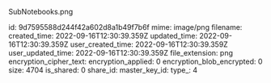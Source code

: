 SubNotebooks.png

id: 9d7595588d244f42a602d8a1b49f7b6f
mime: image/png
filename: 
created_time: 2022-09-16T12:30:39.359Z
updated_time: 2022-09-16T12:30:39.359Z
user_created_time: 2022-09-16T12:30:39.359Z
user_updated_time: 2022-09-16T12:30:39.359Z
file_extension: png
encryption_cipher_text: 
encryption_applied: 0
encryption_blob_encrypted: 0
size: 4704
is_shared: 0
share_id: 
master_key_id: 
type_: 4